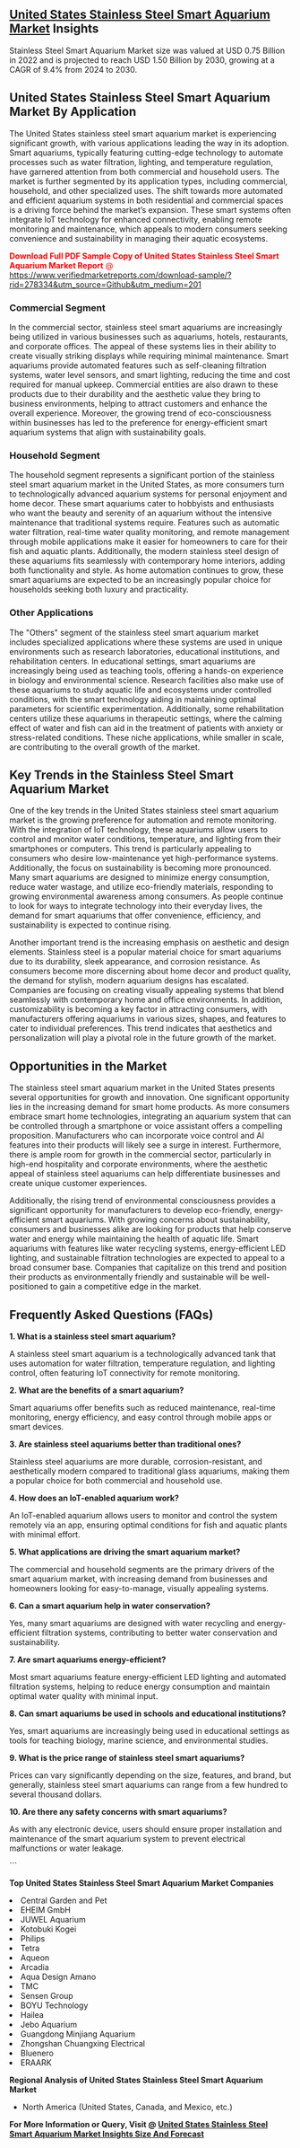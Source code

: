 <h2><a href="https://www.verifiedmarketreports.com/download-sample/?rid=278334&amp;utm_source=Github&amp;utm_medium=201" target="_blank">United States Stainless Steel Smart Aquarium Market</a> Insights</h2><p>Stainless Steel Smart Aquarium Market size was valued at USD 0.75 Billion in 2022 and is projected to reach USD 1.50 Billion by 2030, growing at a CAGR of 9.4% from 2024 to 2030.</p><p><h2>United States Stainless Steel Smart Aquarium Market By Application</h2><p>The United States stainless steel smart aquarium market is experiencing significant growth, with various applications leading the way in its adoption. Smart aquariums, typically featuring cutting-edge technology to automate processes such as water filtration, lighting, and temperature regulation, have garnered attention from both commercial and household users. The market is further segmented by its application types, including commercial, household, and other specialized uses. The shift towards more automated and efficient aquarium systems in both residential and commercial spaces is a driving force behind the market’s expansion. These smart systems often integrate IoT technology for enhanced connectivity, enabling remote monitoring and maintenance, which appeals to modern consumers seeking convenience and sustainability in managing their aquatic ecosystems.<p><span class=""><span style="color: #ff0000;"><strong>Download Full PDF Sample Copy of United States Stainless Steel Smart Aquarium Market Report</strong> @ </span><a href="https://www.verifiedmarketreports.com/download-sample/?rid=278334&amp;utm_source=Github&amp;utm_medium=201" target="_blank">https://www.verifiedmarketreports.com/download-sample/?rid=278334&amp;utm_source=Github&amp;utm_medium=201</a></span></p><h3>Commercial Segment</h3><p>In the commercial sector, stainless steel smart aquariums are increasingly being utilized in various businesses such as aquariums, hotels, restaurants, and corporate offices. The appeal of these systems lies in their ability to create visually striking displays while requiring minimal maintenance. Smart aquariums provide automated features such as self-cleaning filtration systems, water level sensors, and smart lighting, reducing the time and cost required for manual upkeep. Commercial entities are also drawn to these products due to their durability and the aesthetic value they bring to business environments, helping to attract customers and enhance the overall experience. Moreover, the growing trend of eco-consciousness within businesses has led to the preference for energy-efficient smart aquarium systems that align with sustainability goals.<h3>Household Segment</h3><p>The household segment represents a significant portion of the stainless steel smart aquarium market in the United States, as more consumers turn to technologically advanced aquarium systems for personal enjoyment and home decor. These smart aquariums cater to hobbyists and enthusiasts who want the beauty and serenity of an aquarium without the intensive maintenance that traditional systems require. Features such as automatic water filtration, real-time water quality monitoring, and remote management through mobile applications make it easier for homeowners to care for their fish and aquatic plants. Additionally, the modern stainless steel design of these aquariums fits seamlessly with contemporary home interiors, adding both functionality and style. As home automation continues to grow, these smart aquariums are expected to be an increasingly popular choice for households seeking both luxury and practicality.<h3>Other Applications</h3><p>The "Others" segment of the stainless steel smart aquarium market includes specialized applications where these systems are used in unique environments such as research laboratories, educational institutions, and rehabilitation centers. In educational settings, smart aquariums are increasingly being used as teaching tools, offering a hands-on experience in biology and environmental science. Research facilities also make use of these aquariums to study aquatic life and ecosystems under controlled conditions, with the smart technology aiding in maintaining optimal parameters for scientific experimentation. Additionally, some rehabilitation centers utilize these aquariums in therapeutic settings, where the calming effect of water and fish can aid in the treatment of patients with anxiety or stress-related conditions. These niche applications, while smaller in scale, are contributing to the overall growth of the market.<h2>Key Trends in the Stainless Steel Smart Aquarium Market</h2><p>One of the key trends in the United States stainless steel smart aquarium market is the growing preference for automation and remote monitoring. With the integration of IoT technology, these aquariums allow users to control and monitor water conditions, temperature, and lighting from their smartphones or computers. This trend is particularly appealing to consumers who desire low-maintenance yet high-performance systems. Additionally, the focus on sustainability is becoming more pronounced. Many smart aquariums are designed to minimize energy consumption, reduce water wastage, and utilize eco-friendly materials, responding to growing environmental awareness among consumers. As people continue to look for ways to integrate technology into their everyday lives, the demand for smart aquariums that offer convenience, efficiency, and sustainability is expected to continue rising.<p>Another important trend is the increasing emphasis on aesthetic and design elements. Stainless steel is a popular material choice for smart aquariums due to its durability, sleek appearance, and corrosion resistance. As consumers become more discerning about home decor and product quality, the demand for stylish, modern aquarium designs has escalated. Companies are focusing on creating visually appealing systems that blend seamlessly with contemporary home and office environments. In addition, customizability is becoming a key factor in attracting consumers, with manufacturers offering aquariums in various sizes, shapes, and features to cater to individual preferences. This trend indicates that aesthetics and personalization will play a pivotal role in the future growth of the market.<h2>Opportunities in the Market</h2><p>The stainless steel smart aquarium market in the United States presents several opportunities for growth and innovation. One significant opportunity lies in the increasing demand for smart home products. As more consumers embrace smart home technologies, integrating an aquarium system that can be controlled through a smartphone or voice assistant offers a compelling proposition. Manufacturers who can incorporate voice control and AI features into their products will likely see a surge in interest. Furthermore, there is ample room for growth in the commercial sector, particularly in high-end hospitality and corporate environments, where the aesthetic appeal of stainless steel aquariums can help differentiate businesses and create unique customer experiences. <p>Additionally, the rising trend of environmental consciousness provides a significant opportunity for manufacturers to develop eco-friendly, energy-efficient smart aquariums. With growing concerns about sustainability, consumers and businesses alike are looking for products that help conserve water and energy while maintaining the health of aquatic life. Smart aquariums with features like water recycling systems, energy-efficient LED lighting, and sustainable filtration technologies are expected to appeal to a broad consumer base. Companies that capitalize on this trend and position their products as environmentally friendly and sustainable will be well-positioned to gain a competitive edge in the market.<h2>Frequently Asked Questions (FAQs)</h2><p><b>1. What is a stainless steel smart aquarium?</b></p><p>A stainless steel smart aquarium is a technologically advanced tank that uses automation for water filtration, temperature regulation, and lighting control, often featuring IoT connectivity for remote monitoring.</p><p><b>2. What are the benefits of a smart aquarium?</b></p><p>Smart aquariums offer benefits such as reduced maintenance, real-time monitoring, energy efficiency, and easy control through mobile apps or smart devices.</p><p><b>3. Are stainless steel aquariums better than traditional ones?</b></p><p>Stainless steel aquariums are more durable, corrosion-resistant, and aesthetically modern compared to traditional glass aquariums, making them a popular choice for both commercial and household use.</p><p><b>4. How does an IoT-enabled aquarium work?</b></p><p>An IoT-enabled aquarium allows users to monitor and control the system remotely via an app, ensuring optimal conditions for fish and aquatic plants with minimal effort.</p><p><b>5. What applications are driving the smart aquarium market?</b></p><p>The commercial and household segments are the primary drivers of the smart aquarium market, with increasing demand from businesses and homeowners looking for easy-to-manage, visually appealing systems.</p><p><b>6. Can a smart aquarium help in water conservation?</b></p><p>Yes, many smart aquariums are designed with water recycling and energy-efficient filtration systems, contributing to better water conservation and sustainability.</p><p><b>7. Are smart aquariums energy-efficient?</b></p><p>Most smart aquariums feature energy-efficient LED lighting and automated filtration systems, helping to reduce energy consumption and maintain optimal water quality with minimal input.</p><p><b>8. Can smart aquariums be used in schools and educational institutions?</b></p><p>Yes, smart aquariums are increasingly being used in educational settings as tools for teaching biology, marine science, and environmental studies.</p><p><b>9. What is the price range of stainless steel smart aquariums?</b></p><p>Prices can vary significantly depending on the size, features, and brand, but generally, stainless steel smart aquariums can range from a few hundred to several thousand dollars.</p><p><b>10. Are there any safety concerns with smart aquariums?</b></p><p>As with any electronic device, users should ensure proper installation and maintenance of the smart aquarium system to prevent electrical malfunctions or water leakage.</p>```</p><p><strong>Top United States Stainless Steel Smart Aquarium Market Companies</strong></p><div data-test-id=""><p><li>Central Garden and Pet</li><li> EHEIM GmbH</li><li> JUWEL Aquarium</li><li> Kotobuki Kogei</li><li> Philips</li><li> Tetra</li><li> Aqueon</li><li> Arcadia</li><li> Aqua Design Amano</li><li> TMC</li><li> Sensen Group</li><li> BOYU Technology</li><li> Hailea</li><li> Jebo Aquarium</li><li> Guangdong Minjiang Aquarium</li><li> Zhongshan Chuangxing Electrical</li><li> Bluenero</li><li> ERAARK</li></p><div><strong>Regional Analysis of&nbsp;United States Stainless Steel Smart Aquarium Market</strong></div><ul><li dir="ltr"><p dir="ltr">North America&nbsp;(United States, Canada, and Mexico, etc.)</p></li></ul><p><strong>For More Information or Query, Visit @&nbsp;</strong><strong><a href="https://www.verifiedmarketreports.com/product/stainless-steel-smart-aquarium-market/?utm_source=Github&amp;utm_medium=201" target="_blank">United States Stainless Steel Smart Aquarium Market Insights Size And Forecast</a></strong></p></div>
